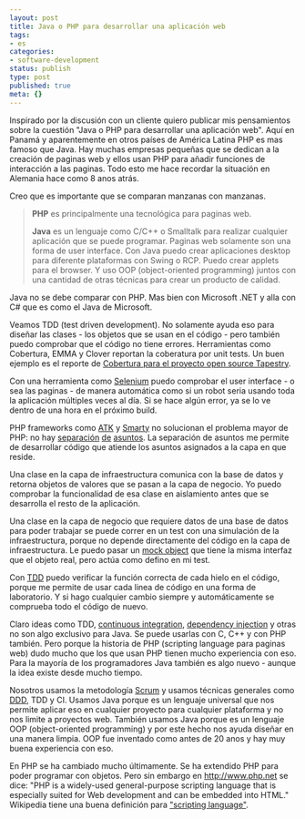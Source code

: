 ```yaml
---
layout: post
title: Java o PHP para desarrollar una aplicación web
tags:
- es
categories:
- software-development
status: publish
type: post
published: true
meta: {}
---
```

<p>Inspirado por la discusi&oacute;n con un cliente quiero publicar mis pensamientos sobre la cuesti&oacute;n "Java o PHP para desarrollar una aplicaci&oacute;n web". Aqu&iacute; en Panam&aacute; y aparentemente en otros pa&iacute;ses de Am&eacute;rica Latina PHP es mas famoso que Java. Hay muchas empresas peque&ntilde;as que se dedican a la creaci&oacute;n de paginas web y ellos usan PHP para a&ntilde;adir funciones de interacci&oacute;n a las paginas. Todo esto me hace recordar la situaci&oacute;n en Alemania hace como 8 anos atr&aacute;s.</p>

<p>Creo que es importante que se comparan manzanas con manzanas.</p>

<blockquote><p><strong>PHP</strong> es principalmente una tecnol&oacute;gica para paginas web.</p>

<p><strong>Java</strong> es un lenguaje como C/C++ o Smalltalk para realizar cualquier aplicaci&oacute;n que se puede programar. Paginas web solamente son una forma de user interface. Con Java puedo crear aplicaciones desktop para diferente plataformas con Swing o RCP. Puedo crear applets para el browser. Y uso OOP (object-oriented programming) juntos con una cantidad de otras t&eacute;cnicas para crear un producto de calidad.</p>
</blockquote>

<p>Java no se debe comparar con PHP. Mas bien con Microsoft .NET y alla con C# que es como el Java de Microsoft.</p>

<p>Veamos TDD (test driven development). No solamente ayuda eso para dise&ntilde;ar las clases - los objetos que se usan en el c&oacute;digo - pero tambi&eacute;n puedo comprobar que el c&oacute;digo no tiene errores. Herramientas como Cobertura, EMMA y Clover reportan la coberatura por unit tests. Un buen ejemplo es el reporte de <a href="http://tapestry.apache.org/tapestry5/tapestry-core/cobertura/index.html">Cobertura para el proyecto open source Tapestry</a>.

<p>Con una herramienta como <a href="http://www.openqa.org/selenium">Selenium</a> puedo comprobar el user interface - o sea las paginas - de manera autom&aacute;tica como si un robot seria usando toda la aplicaci&oacute;n m&uacute;ltiples veces al d&iacute;a. Si se hace alg&uacute;n error, ya se lo ve dentro de una hora en el pr&oacute;ximo build.</p>

<p>PHP frameworks como <a href="http://www.oracle.com/technology/pub/articles/jansch_atk.html">ATK</a> y <a href="http://smarty.php.net/">Smarty</a> no solucionan el problema mayor de PHP: no hay <a href="http://www.microsoft.com/spanish/msdn/articulos/archivo/271106/voices/NPALayering.mspx">separaci&oacute;n</a> <a href="http://www.dsic.upv.es/workshops/dsdm04/files/02-Amaya-pres.pdf">de</a> <a href="http://en.wikipedia.org/wiki/Separation_of_concerns">asuntos</a>. La separaci&oacute;n de asuntos me permite de desarrollar c&oacute;digo que atiende los asuntos asignados a la capa en que reside.</p>

<p>Una clase en la capa de infraestructura comunica con la base de datos y retorna objetos de valores que se pasan a la capa de negocio. Yo puedo comprobar la funcionalidad de esa clase en aislamiento antes que se desarrolla el resto de la aplicaci&oacute;n.</p>

<p>Una clase en la capa de negocio que requiere datos de una base de datos para poder trabajar se puede correr en un test con una simulaci&oacute;n de la infraestructura, porque no depende directamente del c&oacute;digo en la capa de infraestructura. Le puedo pasar un <a href="http://en.wikipedia.org/wiki/Mock_object">mock object</a> que tiene la misma interfaz que el objeto real, pero act&uacute;a como defino en mi test.</p>

<p>Con <a href="http://en.wikipedia.org/wiki/Test-driven_development">TDD</a> puedo verificar la funci&oacute;n correcta de cada hielo en el c&oacute;digo, porque me permite de usar cada linea de c&oacute;digo en una forma de laboratorio. Y si hago cualquier cambio siempre y autom&aacute;ticamente se comprueba todo el c&oacute;digo de nuevo.</p>

<p>Claro ideas como TDD, <a href="http://www.martinfowler.com/articles/continuousIntegration.html">continuous integration</a>, <a href="http://martinfowler.com/articles/injection.html">dependency injection</a> y otras no son algo exclusivo para Java. Se puede usarlas con C, C++ y con PHP tambi&eacute;n. Pero porque la historia de PHP (scripting language para paginas web) dudo mucho que los que usan PHP tienen mucho experiencia con eso. Para la mayor&iacute;a de los programadores Java tambi&eacute;n es algo nuevo - aunque la idea existe desde mucho tiempo.</p>

<p>Nosotros usamos la metodolog&iacute;a <a href="/2007/01/31/1170302593849.html">Scrum</a> y usamos t&eacute;cnicas generales como <a href="/2006/12/08/1165587482609.html">DDD</a>, TDD y CI. Usamos Java porque es un lenguaje universal que nos permite aplicar eso en cualquier proyecto para cualquier plataforma y no nos limite a proyectos web. Tambi&eacute;n usamos Java porque es un lenguaje OOP (object-oriented programming) y por este hecho nos ayuda dise&ntilde;ar en una manera limpia. OOP fue inventado como antes de 20 anos y hay muy buena experiencia con eso.</p>

<p>En PHP se ha cambiado mucho &uacute;ltimamente. Se ha extendido PHP para poder programar con objetos. Pero sin embargo en <a href="http://www.php.net">http://www.php.net</a> se dice: "PHP is a widely-used general-purpose scripting language that is especially suited for Web development and can be embedded into HTML." Wikipedia tiene una buena definici&oacute;n para <a href="http://en.wikipedia.org/wiki/Scripting_language">"scripting language"</a>.</p>
